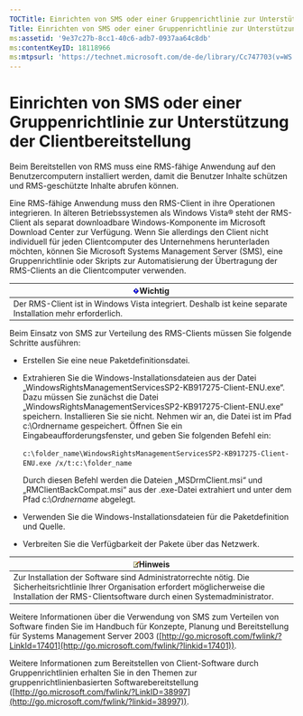 ```yaml
---
TOCTitle: Einrichten von SMS oder einer Gruppenrichtlinie zur Unterstützung der Clientbereitstellung
Title: Einrichten von SMS oder einer Gruppenrichtlinie zur Unterstützung der Clientbereitstellung
ms:assetid: '9e37c27b-8cc1-40c6-adb7-0937aa64c8db'
ms:contentKeyID: 18118966
ms:mtpsurl: 'https://technet.microsoft.com/de-de/library/Cc747703(v=WS.10)'
---
```


Einrichten von SMS oder einer Gruppenrichtlinie zur Unterstützung der Clientbereitstellung
==========================================================================================

Beim Bereitstellen von RMS muss eine RMS-fähige Anwendung auf den Benutzercomputern installiert werden, damit die Benutzer Inhalte schützen und RMS-geschützte Inhalte abrufen können.

Eine RMS-fähige Anwendung muss den RMS-Client in ihre Operationen integrieren. In älteren Betriebssystemen als Windows Vista® steht der RMS-Client als separat downloadbare Windows-Komponente im Microsoft Download Center zur Verfügung. Wenn Sie allerdings den Client nicht individuell für jeden Clientcomputer des Unternehmens herunterladen möchten, können Sie Microsoft Systems Management Server (SMS), eine Gruppenrichtlinie oder Skripts zur Automatisierung der Übertragung der RMS-Clients an die Clientcomputer verwenden.

| ![](images/Cc747703.Important(WS.10).gif)Wichtig                              |
|------------------------------------------------------------------------------------------------------------|
| Der RMS-Client ist in Windows Vista integriert. Deshalb ist keine separate Installation mehr erforderlich. |

Beim Einsatz von SMS zur Verteilung des RMS-Clients müssen Sie folgende Schritte ausführen:

-   Erstellen Sie eine neue Paketdefinitionsdatei.
-   Extrahieren Sie die Windows-Installationsdateien aus der Datei „WindowsRightsManagementServicesSP2-KB917275-Client-ENU.exe“. Dazu müssen Sie zunächst die Datei „WindowsRightsManagementServicesSP2-KB917275-Client-ENU.exe“ speichern. Installieren Sie sie nicht. Nehmen wir an, die Datei ist im Pfad c:\\Ordnername gespeichert. Öffnen Sie ein Eingabeaufforderungsfenster, und geben Sie folgenden Befehl ein:

    `c:\folder_name\WindowsRightsManagementServicesSP2-KB917275-Client-ENU.exe /x/t:c:\folder_name`
    
    Durch diesen Befehl werden die Dateien „MSDrmClient.msi“ und „RMClientBackCompat.msi“ aus der .exe-Datei extrahiert und unter dem Pfad c:\\*Ordnername* abgelegt.
-   Verwenden Sie die Windows-Installationsdateien für die Paketdefinition und Quelle.
-   Verbreiten Sie die Verfügbarkeit der Pakete über das Netzwerk.

| ![](images/Cc747703.note(WS.10).gif)Hinweis                                                                                                                                     |
|--------------------------------------------------------------------------------------------------------------------------------------------------------------------------------------------------------------|
| Zur Installation der Software sind Administratorrechte nötig. Die Sicherheitsrichtlinie Ihrer Organisation erfordert möglicherweise die Installation der RMS-Clientsoftware durch einen Systemadministrator. |

Weitere Informationen über die Verwendung von SMS zum Verteilen von Software finden Sie im Handbuch für Konzepte, Planung und Bereitstellung für Systems Management Server 2003 ([http://go.microsoft.com/fwlink/?LinkId=17401](http://go.microsoft.com/fwlink/?linkid=17401)).

Weitere Informationen zum Bereitstellen von Client-Software durch Gruppenrichtlinien erhalten Sie in den Themen zur gruppenrichtlinienbasierten Softwarebereitstellung ([http://go.microsoft.com/fwlink/?LinkID=38997](http://go.microsoft.com/fwlink/?linkid=38997)).